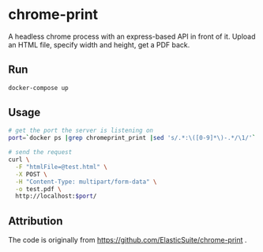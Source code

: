# chrome-print

A headless chrome process with an express-based API in front of it. Upload an
HTML file, specify width and height, get a PDF back.

## Run

```bash
docker-compose up
```

## Usage

```bash
# get the port the server is listening on
port=`docker ps |grep chromeprint_print |sed 's/.*:\([0-9]*\)-.*/\1/'`

# send the request
curl \
  -F "htmlFile=@test.html" \
  -X POST \
  -H "Content-Type: multipart/form-data" \
  -o test.pdf \
  http://localhost:$port/
```

## Attribution

The code is originally from https://github.com/ElasticSuite/chrome-print . 